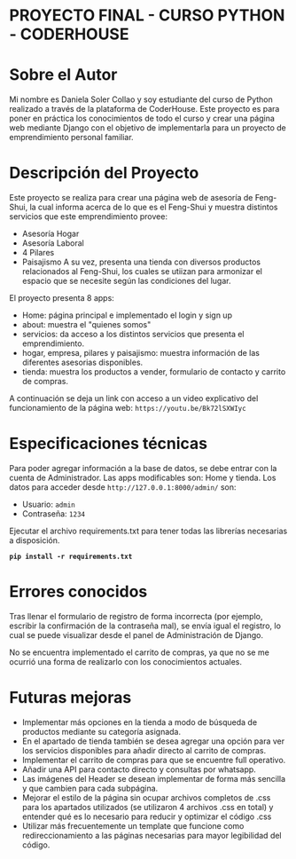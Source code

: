# PROYECTO FINAL - CURSO PYTHON - CODERHOUSE

# Sobre el Autor

Mi nombre es Daniela Soler Collao y soy estudiante del curso de Python realizado a través de la plataforma de CoderHouse. Este proyecto es para poner en práctica los conocimientos de todo el curso y crear una página web mediante Django con el objetivo de implementarla para un proyecto de emprendimiento personal familiar.

# Descripción del Proyecto

Este proyecto se realiza para crear una página web de asesoría de Feng-Shui, la cual informa acerca de lo que es el Feng-Shui y muestra distintos servicios que este emprendimiento provee: 
- Asesoría Hogar
- Asesoría Laboral
- 4 Pilares
- Paisajismo
A su vez, presenta una tienda con diversos productos relacionados al Feng-Shui, los cuales se utiizan para armonizar el espacio que se necesite según las condiciones del lugar.

El proyecto presenta 8 apps:
- Home: página principal e implementado el login y sign up
- about: muestra el "quienes somos" 
- servicios: da acceso a los distintos servicios que presenta el emprendimiento.
- hogar, empresa, pilares y paisajismo: muestra información de las diferentes asesorias disponibles.
- tienda: muestra los productos a vender, formulario de contacto y carrito de compras.

A continuación se deja un link con acceso a un video explicativo del funcionamiento de la página web:
`https://youtu.be/Bk72lSXWIyc`

# Especificaciones técnicas

Para poder agregar información a la base de datos, se debe entrar con la cuenta de Administrador. Las apps modificables son: Home y tienda. Los datos para acceder desde `http://127.0.0.1:8000/admin/` son:

- Usuario: `admin`
- Contraseña: `1234`

Ejecutar el archivo requirements.txt para tener todas las librerías necesarias a disposición.

**`pip install -r requirements.txt`**

# Errores conocidos

Tras llenar el formulario de registro de forma incorrecta (por ejemplo, escribir la confirmación de la contraseña mal), se envía igual el registro, lo cual se puede visualizar desde el panel de Administración de Django.

No se encuentra implementado el carrito de compras, ya que no se me ocurrió una forma de realizarlo con los conocimientos actuales.

# Futuras mejoras

- Implementar más opciones en la tienda a modo de búsqueda de productos mediante su categoría asignada.
- En el apartado de tienda también se desea agregar una opción para ver los servicios disponibles para añadir directo al carrito de compras.
- Implementar el carrito de compras para que se encuentre full operativo.
- Añadir una API para contacto directo y consultas por whatsapp.
- Las imágenes del Header se desean implementar de forma más sencilla y que cambien para cada subpágina.
- Mejorar el estilo de la página sin ocupar archivos completos de .css para los apartados utilizados (se utilizaron 4 archivos .css en total) y entender qué es lo necesario para reducir y optimizar el código .css
- Utilizar más frecuentemente un template que funcione como redireccionamiento a las páginas necesarias para mayor legibilidad del código.